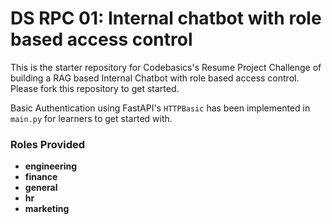 # DS RPC 01: Internal chatbot with role based access control

This is the starter repository for Codebasics's Resume Project Challenge of building a RAG based Internal Chatbot with role based access control. Please fork this repository to get started.

Basic Authentication using FastAPI's `HTTPBasic` has been implemented in `main.py` for learners to get started with.

### Roles Provided
 - **engineering**
 - **finance**
 - **general**
 - **hr**
 - **marketing**
